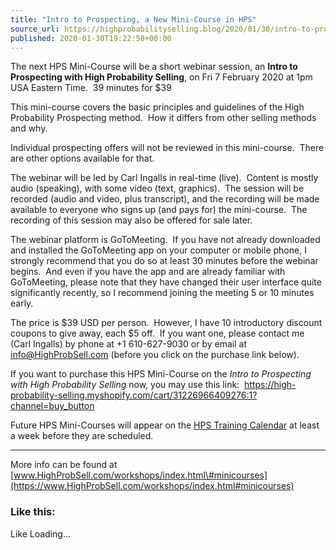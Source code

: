 ```yaml
---
title: "Intro to Prospecting, a New Mini-Course in HPS"
source_url: https://highprobabilityselling.blog/2020/01/30/intro-to-prospecting-a-new-mini-course-in-hps
published: 2020-01-30T19:22:58+00:00
---
```

The next HPS Mini\-Course will be a short webinar session, an **Intro to Prospecting with High Probability Selling**, on Fri 7 February 2020 at 1pm USA Eastern Time.  39 minutes for $39


This mini\-course covers the basic principles and guidelines of the High Probability Prospecting method.  How it differs from other selling methods and why.


Individual prospecting offers will not be reviewed in this mini\-course.  There are other options available for that.


The webinar will be led by Carl Ingalls in real\-time (live).  Content is mostly audio (speaking), with some video (text, graphics).  The session will be recorded (audio and video, plus transcript), and the recording will be made available to everyone who signs up (and pays for) the mini\-course.  The recording of this session may also be offered for sale later.


The webinar platform is GoToMeeting.  If you have not already downloaded and installed the GoToMeeting app on your computer or mobile phone, I strongly recommend that you do so at least 30 minutes before the webinar begins.  And even if you have the app and are already familiar with GoToMeeting, please note that they have changed their user interface quite significantly recently, so I recommend joining the meeting 5 or 10 minutes early.


The price is $39 USD per person.  However, I have 10 introductory discount coupons to give away, each $5 off.  If you want one, please contact me (Carl Ingalls) by phone at \+1 610\-627\-9030 or by email at [info@HighProbSell.com](mailto:info@HighProbSell.com) (before you click on the purchase link below).


If you want to purchase this HPS Mini\-Course on the *Intro to Prospecting with High Probability Selling* now, you may use this link:  [https://high\-probability\-selling.myshopify.com/cart/31226966409276:1?channel\=buy\_button](https://high-probability-selling.myshopify.com/cart/31226966409276:1?channel=buy_button)


Future HPS Mini\-Courses will appear on the [HPS Training Calendar](https://www.highprobsell.com/workshops/index.html#calendar) at least a week before they are scheduled.




---


More info can be found at [www.HighProbSell.com/workshops/index.html\#minicourses](https://www.HighProbSell.com/workshops/index.html#minicourses)


### Like this:

Like Loading...
